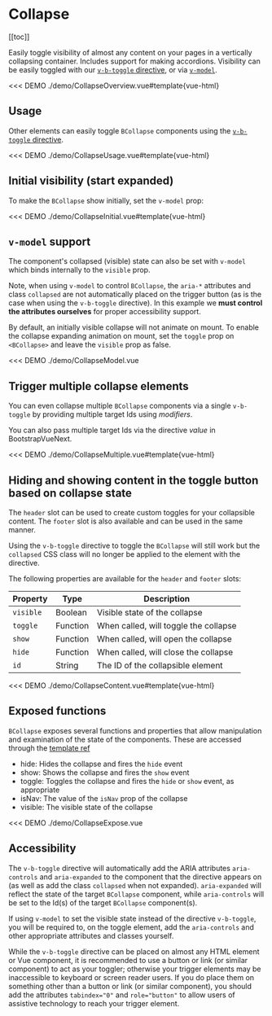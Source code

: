 # Collapse

<ComponentSidebar>

[[toc]]

</ComponentSidebar>

<div class="lead mb-5">

Easily toggle visibility of almost any content on your pages in a vertically collapsing container.
Includes support for making accordions. Visibility can be easily toggled with our
[`v-b-toggle` directive](/docs/directives/BToggle), or via [`v-model`](#v-model-support).

</div>

<<< DEMO ./demo/CollapseOverview.vue#template{vue-html}

## Usage

Other elements can easily toggle `BCollapse` components using the
[`v-b-toggle` directive](/docs/directives/toggle).

<<< DEMO ./demo/CollapseUsage.vue#template{vue-html}

## Initial visibility (start expanded)

To make the `BCollapse` show initially, set the `v-model` prop:

<<< DEMO ./demo/CollapseInitial.vue#template{vue-html}

## `v-model` support

The component's collapsed (visible) state can also be set with `v-model` which binds internally to
the `visible` prop.

Note, when using `v-model` to control `BCollapse`, the `aria-*` attributes and class `collapsed`
are not automatically placed on the trigger button (as is the case when using the `v-b-toggle`
directive). In this example we **must control the attributes ourselves** for proper accessibility
support.

By default, an initially visible collapse will not animate on mount. To enable the collapse expanding animation on mount,
set the `toggle` prop on `<BCollapse>` and leave the `visible` prop as false.

<<< DEMO ./demo/CollapseModel.vue

## Trigger multiple collapse elements

You can even collapse multiple `BCollapse` components via a single `v-b-toggle` by providing
multiple target Ids using _modifiers_.

You can also pass multiple target Ids via the directive _value_ in BootstrapVueNext.

<<< DEMO ./demo/CollapseMultiple.vue#template{vue-html}

## Hiding and showing content in the toggle button based on collapse state

The `header` slot can be used to create custom toggles for your collapsible content. The `footer` slot is also available and can be used in the same manner.

Using the `v-b-toggle` directive to toggle the `BCollapse` will still work but the `collapsed` CSS class will no longer be applied to the element with the directive.

The following properties are available for the `header` and `footer` slots:

| Property  | Type     | Description                           |
| --------- | -------- | ------------------------------------- |
| `visible` | Boolean  | Visible state of the collapse         |
| `toggle`  | Function | When called, will toggle the collapse |
| `show`    | Function | When called, will open the collapse   |
| `hide`    | Function | When called, will close the collapse  |
| `id`      | String   | The ID of the collapsible element     |

<<< DEMO ./demo/CollapseContent.vue#template{vue-html}

## Exposed functions

`BCollapse` exposes several functions and properties that allow manipulation and examination of the state of the components.
These are accessed through the [template ref](https://vuejs.org/guide/essentials/template-refs.html#template-refs)

- hide: Hides the collapse and fires the `hide` event
- show: Shows the collapse and fires the `show` event
- toggle: Toggles the collapse and fires the `hide` or `show` event, as appropriate
- isNav: The value of the `isNav` prop of the collapse
- visible: The visible state of the collapse

<<< DEMO ./demo/CollapseExpose.vue

## Accessibility

The `v-b-toggle` directive will automatically add the ARIA attributes `aria-controls` and
`aria-expanded` to the component that the directive appears on (as well as add the class `collapsed`
when not expanded). `aria-expanded` will reflect the state of the target `BCollapse` component,
while `aria-controls` will be set to the Id(s) of the target `BCollapse` component(s).

If using `v-model` to set the visible state instead of the directive `v-b-toggle`, you will be
required to, on the toggle element, add the `aria-controls` and other appropriate attributes and
classes yourself.

While the `v-b-toggle` directive can be placed on almost any HTML element or Vue component, it is
recommended to use a button or link (or similar component) to act as your toggler; otherwise your
trigger elements may be inaccessible to keyboard or screen reader users. If you do place them on
something other than a button or link (or similar component), you should add the attributes
`tabindex="0"` and `role="button"` to allow users of assistive technology to reach your trigger
element.

<ComponentReference :data="data" />

<script lang="ts">
import {data} from '../../data/components/collapse.data'

export default {
  setup() {
    return {data}
  }
}
</script>
